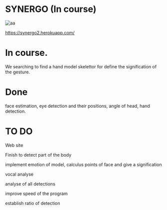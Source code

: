 # SYNERGO (In course)

![aa](https://user-images.githubusercontent.com/54853371/71028191-20fd8b00-210d-11ea-90fd-2ef5c299e2af.png)


https://synergo2.herokuapp.com/

<h1>In course. </h1>

We searching to find a hand model skelettor for define the signification of the gesture.

<h1>Done</h1>

face estimation, eye detection and their positions, angle of head, hand detection.



<h1>TO DO</h1>

Web site

Finish to detect part of the body

implement emotion of model, calculus points of face and give a signification

vocal analyse

analyse of all detections

improve speed of the program

establish ratio of detection
